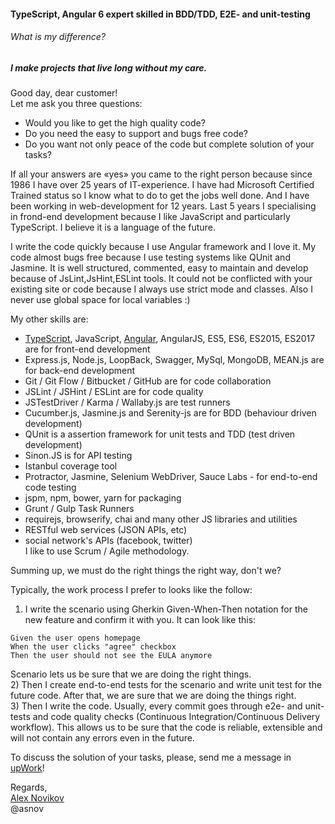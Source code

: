 #### TypeScript, Angular 6 expert skilled in BDD/TDD, E2E- and unit-testing  
  
  
###### What is my difference?  
##### I make projects that live long without my care.  
  
  
  
  
Good day, dear customer!  
Let me ask you three questions:  
  
- Would you like to get the high quality code?  
- Do you need the easy to support and bugs free code?  
- Do you want not only peace of the code but complete solution of your tasks?  
  
If all your answers are «yes» you came to the right person because since 1986 
I have over 25 years of IT-experience. I have had Microsoft Certified Trained status 
so I know what to do to get the jobs well done. And I have been working in web-development 
for 12 years. Last 5 years I specialising in frond-end development because I like JavaScript and particularly TypeScript. 
I believe it is a language of the future.  
  
I write the code quickly because I use Angular framework and I love it.
My code almost bugs free because I use testing systems like QUnit and Jasmine.
It is well structured, commented, easy to maintain and develop because of JsLint,JsHint,ESLint tools.
It could not be conflicted with your existing site or code because I always use strict mode and classes. Also I never use global space for local variables :)  
  
My other skills are:  
- [TypeScript](https://www.typescriptlang.org/), JavaScript, [Angular](https://angular.io), AngularJS, ES5, ES6, ES2015, ES2017 are for front-end development  
- Express.js, Node.js, LoopBack, Swagger, MySql, MongoDB, MEAN.js are for back-end development  
- Git / Git Flow / Bitbucket / GitHub are for code collaboration  
- JSLint / JSHint / ESLint are for code quality  
- JSTestDriver / Karma / Wallaby.js are test runners  
- Cucumber.js, Jasmine.js and Serenity-js are for BDD (behaviour driven development)  
- QUnit is a assertion framework for unit tests and TDD (test driven development)  
- Sinon.JS is for API testing  
- Istanbul coverage tool  
- Protractor, Jasmine, Selenium WebDriver, Sauce Labs - for end-to-end code testing  
- jspm, npm, bower, yarn for packaging  
- Grunt / Gulp Task Runners  
- requirejs, browserify, chai and many other JS libraries and utilities  
- RESTful web services (JSON APIs, etc)  
- social network's APIs (facebook, twitter)  
I like to use Scrum / Agile methodology.  
  
Summing up, we must do the right things the right way, don't we?  
  
Typically, the work process I prefer to looks like the follow:  
1) I write the scenario using Gherkin Given-When-Then notation for the new feature and confirm it with you. It can look like this:  
```Gherkin  
Given the user opens homepage  
When the user clicks "agree" checkbox  
Then the user should not see the EULA anymore  
```  
Scenario lets us be sure that we are doing the right things.  
2) Then I create end-to-end tests for the scenario and write unit test for the future code. After that, we are sure that we are doing the things right.  
3) Then I write the code. Usually, every commit goes through e2e- and unit-tests and code quality checks (Continuous Integration/Continuous Delivery workflow). This allows us to be sure that the code is reliable, extensible and will not contain any errors even in the future.  
  
To discuss the solution of your tasks, please, send me a message in [upWork](https://www.upwork.com/freelancers/~01eb084013daca88d1)!  
  
Regards,  
[Alex Novikov](https://github.com/asnov)  
@asnov  
  

